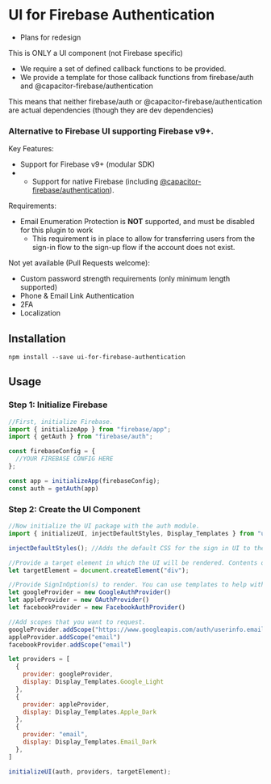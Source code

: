# UI for Firebase Authentication







- Plans for redesign

This is ONLY a UI component (not Firebase specific)
- We require a set of defined callback functions to be provided. 
- We provide a template for those callback functions from firebase/auth and @capacitor-firebase/authentication

This means that neither firebase/auth or @capacitor-firebase/authentication are actual dependencies (though they are 
dev dependencies)








### Alternative to Firebase UI supporting Firebase v9+. 

Key Features:
- Support for Firebase v9+ (modular SDK)
- - Support for native Firebase (including [@capacitor-firebase/authentication](https://www.npmjs.com/package/@capacitor-firebase/authentication)).

Requirements:
- Email Enumeration Protection is **NOT** supported, and must be disabled for this plugin to work
  - This requirement is in place to allow for transferring users from the sign-in flow to the sign-up flow if the account does not exist. 


Not yet available (Pull Requests welcome):
- Custom password strength requirements (only minimum length supported)
- Phone & Email Link Authentication
- 2FA
- Localization



## Installation

```npm install --save ui-for-firebase-authentication```

## Usage

### Step 1: Initialize Firebase
```javascript
//First, initialize Firebase.
import { initializeApp } from "firebase/app";
import { getAuth } from "firebase/auth";

const firebaseConfig = {
  //YOUR FIREBASE CONFIG HERE
};

const app = initializeApp(firebaseConfig);
const auth = getAuth(app)
```

### Step 2: Create the UI Component
```javascript
//Now initialize the UI package with the auth module. 
import { initializeUI, injectDefaultStyles, Display_Templates } from "ui-for-firebase-authentication";

injectDefaultStyles(); //Adds the default CSS for the sign in UI to the document. This uses CSSStyleSheet so will not violate CSP. 

//Provide a target element in which the UI will be rendered. Contents of the target element may be cleared. 
let targetElement = document.createElement("div");

//Provide SignInOption(s) to render. You can use templates to help with this. 
let googleProvider = new GoogleAuthProvider()
let appleProvider = new OAuthProvider()
let facebookProvider = new FacebookAuthProvider()

//Add scopes that you want to request. 
googleProvider.addScope("https://www.googleapis.com/auth/userinfo.email")
appleProvider.addScope("email")
facebookProvider.addScope("email")

let providers = [
  {
    provider: googleProvider,
    display: Display_Templates.Google_Light
  },
  {
    provider: appleProvider,
    display: Display_Templates.Apple_Dark
  },
  {
    provider: "email",
    display: Display_Templates.Email_Dark
  },
]

initializeUI(auth, providers, targetElement);
```
